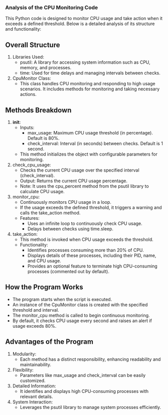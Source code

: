 ### Analysis of the CPU Monitoring Code
This Python code is designed to monitor CPU usage and take action when it exceeds a defined threshold. Below is a detailed analysis of its structure and functionality:

## Overall Structure
1. Libraries Used:
   - psutil: A library for accessing system information such as CPU, memory, and processes.
   - time: Used for time delays and managing intervals between checks.
2. CpuMonitor Class:
   - This class handles CPU monitoring and responding to high usage scenarios. It includes methods for monitoring and taking necessary actions.

## Methods Breakdown
1. __init__:
   - Inputs:
     - max_usage: Maximum CPU usage threshold (in percentage). Default is 80%.
     - check_interval: Interval (in seconds) between checks. Default is 1 second.
   - This method initializes the object with configurable parameters for monitoring.
2. check_cpu_usage:
   - Checks the current CPU usage over the specified interval (check_interval).
   - Output: Returns the current CPU usage percentage.
   - Note: It uses the cpu_percent method from the psutil library to calculate CPU usage.
3. monitor_cpu:
   - Continuously monitors CPU usage in a loop.
   - If the usage exceeds the defined threshold, it triggers a warning and calls the take_action method.
   - Features:
     - Uses an infinite loop to continuously check CPU usage.
     - Delays between checks using time.sleep.
4. take_action:
   - This method is invoked when CPU usage exceeds the threshold.
   - Functionality:
     - Identifies processes consuming more than 20% of CPU.
     - Displays details of these processes, including their PID, name, and CPU usage.
     - Provides an optional feature to terminate high CPU-consuming processes (commented out by default).

## How the Program Works
- The program starts when the script is executed.
- An instance of the CpuMonitor class is created with the specified threshold and interval.
- The monitor_cpu method is called to begin continuous monitoring.
- By default, it checks CPU usage every second and raises an alert if usage exceeds 80%.

## Advantages of the Program
1. Modularity:
   - Each method has a distinct responsibility, enhancing readability and maintainability.
2. Flexibility:
   - Parameters like max_usage and check_interval can be easily customized.
3. Detailed Information:
   - It identifies and displays high CPU-consuming processes with relevant details.
4. System Interaction:
   - Leverages the psutil library to manage system processes efficiently.

## 
